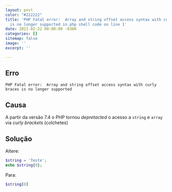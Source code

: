 ```yaml
---
layout: post
color: "#222222"
title: 'PHP Fatal error:  Array and string offset access syntax with curly braces
  is no longer supported in php shell code on line 1'
date: 2021-02-22 00:00:00 -0300
categories: []
sitemap: false
image: ''
excerpt: ''

---
```

## Erro

```text
PHP Fatal error:  Array and string offset access syntax with curly braces is no longer supported
```

## Causa
A partir da versão 7.4 o PHP tornou *depretacted* o acesso a `string` e `array` via *curly brackets* (colchetes)

## Solução

Altere:

```php
$string = 'Teste';
echo $string{0};
```

Para:
```php
$string[0]
```